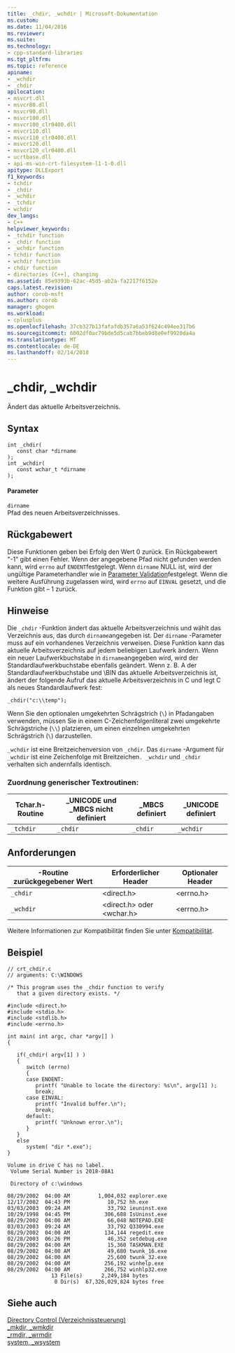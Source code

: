 ```yaml
---
title: _chdir, _wchdir | Microsoft-Dokumentation
ms.custom: 
ms.date: 11/04/2016
ms.reviewer: 
ms.suite: 
ms.technology:
- cpp-standard-libraries
ms.tgt_pltfrm: 
ms.topic: reference
apiname:
- _wchdir
- _chdir
apilocation:
- msvcrt.dll
- msvcr80.dll
- msvcr90.dll
- msvcr100.dll
- msvcr100_clr0400.dll
- msvcr110.dll
- msvcr110_clr0400.dll
- msvcr120.dll
- msvcr120_clr0400.dll
- ucrtbase.dll
- api-ms-win-crt-filesystem-l1-1-0.dll
apitype: DLLExport
f1_keywords:
- tchdir
- _chdir
- _wchdir
- _tchdir
- wchdir
dev_langs:
- C++
helpviewer_keywords:
- _tchdir function
- _chdir function
- _wchdir function
- tchdir function
- wchdir function
- chdir function
- directories [C++], changing
ms.assetid: 85e9393b-62ac-45d5-ab2a-fa2217f6152e
caps.latest.revision: 
author: corob-msft
ms.author: corob
manager: ghogen
ms.workload:
- cplusplus
ms.openlocfilehash: 37cb327b13fafafdb357a6a53f624c494ee317b6
ms.sourcegitcommit: 6002df0ac79bde5d5cab7bbeb9d8e0ef9920da4a
ms.translationtype: MT
ms.contentlocale: de-DE
ms.lasthandoff: 02/14/2018
---
```

# <a name="chdir-wchdir"></a>_chdir, _wchdir
Ändert das aktuelle Arbeitsverzeichnis.  
  
## <a name="syntax"></a>Syntax  
  
```  
int _chdir(   
   const char *dirname   
);  
int _wchdir(   
   const wchar_t *dirname   
);  
```  
  
#### <a name="parameters"></a>Parameter  
 `dirname`  
 Pfad des neuen Arbeitsverzeichnisses.  
  
## <a name="return-value"></a>Rückgabewert  
 Diese Funktionen geben bei Erfolg den Wert 0 zurück. Ein Rückgabewert "-1" gibt einen Fehler. Wenn der angegebene Pfad nicht gefunden werden kann, wird `errno` auf `ENOENT`festgelegt. Wenn `dirname` NULL ist, wird der ungültige Parameterhandler wie in [Parameter Validation](../../c-runtime-library/parameter-validation.md)festgelegt. Wenn die weitere Ausführung zugelassen wird, wird `errno` auf `EINVAL` gesetzt, und die Funktion gibt – 1 zurück.  
  
## <a name="remarks"></a>Hinweise  
 Die `_chdir` -Funktion ändert das aktuelle Arbeitsverzeichnis und wählt das Verzeichnis aus, das durch `dirname`angegeben ist. Der `dirname` -Parameter muss auf ein vorhandenes Verzeichnis verweisen. Diese Funktion kann das aktuelle Arbeitsverzeichnis auf jedem beliebigen Laufwerk ändern. Wenn ein neuer Laufwerkbuchstabe in `dirname`angegeben wird, wird der Standardlaufwerkbuchstabe ebenfalls geändert. Wenn z. B. A der Standardlaufwerkbuchstabe und \BIN das aktuelle Arbeitsverzeichnis ist, ändert der folgende Aufruf das aktuelle Arbeitsverzeichnis in C und legt C als neues Standardlaufwerk fest:  
  
```  
_chdir("c:\\temp");  
```  
  
 Wenn Sie den optionalen umgekehrten Schrägstrich (`\`) in Pfadangaben verwenden, müssen Sie in einem C-Zeichenfolgenliteral zwei umgekehrte Schrägstriche (`\\`) platzieren, um einen einzelnen umgekehrten Schrägstrich (`\`) darzustellen.  
  
 `_wchdir` ist eine Breitzeichenversion von `_chdir`. Das `dirname` -Argument für `_wchdir` ist eine Zeichenfolge mit Breitzeichen`. _wchdir` und `_chdir` verhalten sich andernfalls identisch.  
  
### <a name="generic-text-routine-mapping"></a>Zuordnung generischer Textroutinen:  
  
|Tchar.h-Routine|_UNICODE und _MBCS nicht definiert|_MBCS definiert|_UNICODE definiert|  
|---------------------|--------------------------------------|--------------------|-----------------------|  
|`_tchdir`|`_chdir`|`_chdir`|`_wchdir`|  
  
## <a name="requirements"></a>Anforderungen  
  
|-Routine zurückgegebener Wert|Erforderlicher Header|Optionaler Header|  
|-------------|---------------------|---------------------|  
|`_chdir`|\<direct.h>|\<errno.h>|  
|`_wchdir`|\<direct.h> oder \<wchar.h>|\<errno.h>|  
  
 Weitere Informationen zur Kompatibilität finden Sie unter [Kompatibilität](../../c-runtime-library/compatibility.md).  
  
## <a name="example"></a>Beispiel  
  
```  
// crt_chdir.c  
// arguments: C:\WINDOWS  
  
/* This program uses the _chdir function to verify  
   that a given directory exists. */  
  
#include <direct.h>  
#include <stdio.h>  
#include <stdlib.h>  
#include <errno.h>  
  
int main( int argc, char *argv[] )  
{  
  
   if(_chdir( argv[1] ) )  
   {  
      switch (errno)  
      {  
      case ENOENT:  
         printf( "Unable to locate the directory: %s\n", argv[1] );  
         break;  
      case EINVAL:  
         printf( "Invalid buffer.\n");  
         break;  
      default:  
         printf( "Unknown error.\n");  
      }  
   }  
   else  
      system( "dir *.exe");  
}  
```  
  
```Output  
Volume in drive C has no label.  
 Volume Serial Number is 2018-08A1  
  
 Directory of c:\windows  
  
08/29/2002  04:00 AM         1,004,032 explorer.exe  
12/17/2002  04:43 PM            10,752 hh.exe  
03/03/2003  09:24 AM            33,792 ieuninst.exe  
10/29/1998  04:45 PM           306,688 IsUninst.exe  
08/29/2002  04:00 AM            66,048 NOTEPAD.EXE  
03/03/2003  09:24 AM            33,792 Q330994.exe  
08/29/2002  04:00 AM           134,144 regedit.exe  
02/28/2003  06:26 PM            46,352 setdebug.exe  
08/29/2002  04:00 AM            15,360 TASKMAN.EXE  
08/29/2002  04:00 AM            49,680 twunk_16.exe  
08/29/2002  04:00 AM            25,600 twunk_32.exe  
08/29/2002  04:00 AM           256,192 winhelp.exe  
08/29/2002  04:00 AM           266,752 winhlp32.exe  
              13 File(s)      2,249,184 bytes  
               0 Dir(s)  67,326,029,824 bytes free  
```  
  
## <a name="see-also"></a>Siehe auch  
 [Directory Control (Verzeichnissteuerung)](../../c-runtime-library/directory-control.md)   
 [_mkdir, _wmkdir](../../c-runtime-library/reference/mkdir-wmkdir.md)   
 [_rmdir, _wrmdir](../../c-runtime-library/reference/rmdir-wrmdir.md)   
 [system, _wsystem](../../c-runtime-library/reference/system-wsystem.md)